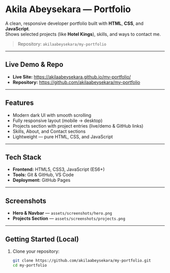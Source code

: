 # Akila Abeysekara — Portfolio

A clean, responsive developer portfolio built with **HTML**, **CSS**, and **JavaScript**.  
Shows selected projects (like **Hotel Kings**), skills, and ways to contact me.

> Repository: `akilaabeysekara/my-portfolio`

---

##  Live Demo & Repo

- **Live Site:** https://akilaabeysekara.github.io/my-portfolio/  
- **Repository:** https://github.com/akilaabeysekara/my-portfolio


---

##  Features

- Modern dark UI with smooth scrolling
- Fully responsive layout (mobile → desktop)
- Projects section with project entries (live/demo & GitHub links)
- Skills, About, and Contact sections
- Lightweight — pure HTML, CSS, and JavaScript

---

##  Tech Stack

- **Frontend:** HTML5, CSS3, JavaScript (ES6+)
- **Tools:** Git & GitHub, VS Code
- **Deployment:** GitHub Pages

---

##  Screenshots


- **Hero & Navbar** — `assets/screenshots/hero.png`  
- **Projects Section** — `assets/screenshots/projects.png`

---

##  Getting Started (Local)

1. Clone your repository:
   ```bash
   git clone https://github.com/akilaabeysekara/my-portfolio.git
   cd my-portfolio

